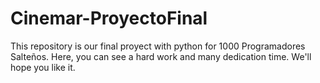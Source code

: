 # Cinemar-ProyectoFinal
This repository is our final proyect with python for 1000 Programadores Salteños. Here, you can see a hard work and many dedication time. We'll hope you like it.
